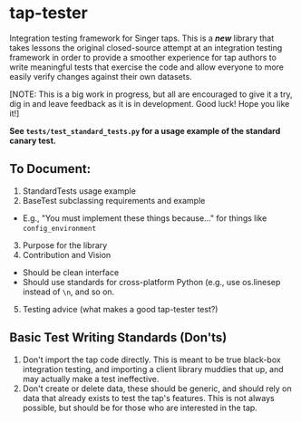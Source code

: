 # tap-tester
Integration testing framework for Singer taps. This is a ***new*** library that takes lessons the original closed-source attempt at an integration testing framework in order to provide a smoother experience for tap authors to write meaningful tests that exercise the code and allow everyone to more easily verify changes against their own datasets.

[NOTE: This is a big work in progress, but all are encouraged to give it a try, dig in and leave feedback as it is in development. Good luck! Hope you like it!]

**See `tests/test_standard_tests.py` for a usage example of the standard canary test.**

## To Document:

1. StandardTests usage example
2. BaseTest subclassing requirements and example
  - E.g., "You must implement these things because..." for things like `config_environment`
3. Purpose for the library
4. Contribution and Vision
  - Should be clean interface
  - Should use standards for cross-platform Python (e.g., use os.linesep instead of `\n`, and so on.
5. Testing advice (what makes a good tap-tester test?)

## Basic Test Writing Standards (Don'ts)

1. Don't import the tap code directly. This is meant to be true black-box integration testing, and importing a client library muddies that up, and may actually make a test ineffective.
2. Don't create or delete data, these should be generic, and should rely on data that already exists to test the tap's features. This is not always possible, but should be for those who are interested in the tap.
